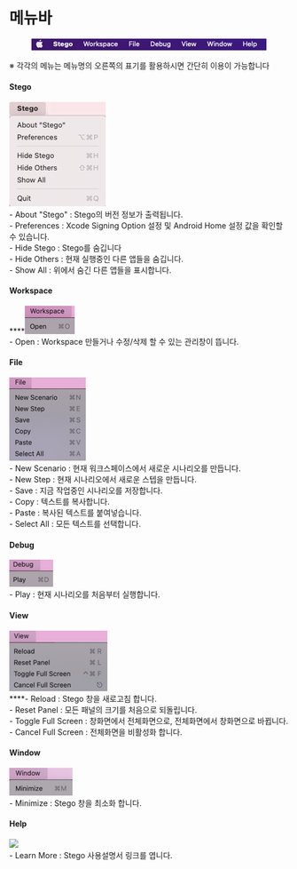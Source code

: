 # 메뉴바

<figure><img src="../.gitbook/assets/titlex2.png" alt=""><figcaption></figcaption></figure>

※ 각각의 메뉴는 메뉴명의 오른쪽의 표기를 활용하시면 간단히 이용이 가능합니다

#### **Stego**

![](<../.gitbook/assets/image (205).png>)\
\- About "Stego" : Stego의 버전 정보가 출력됩니다.\
\- Preferences : Xcode Signing Option 설정 및 Android Home 설정 값을 확인할 수 있습니다.\
\- Hide Stego : Stego를 숨깁니다                                                                                                                 \
\- Hide Others : 현재 실행중인 다른 앱들을 숨깁니다.                                                                                \
\- Show All : 위에서 숨긴 다른 앱들을 표시합니다.

#### **Workspace**

****![](<../.gitbook/assets/image (69).png>)\
\- Open : Workspace 만들거나 수정/삭제 할 수 있는 관리창이 뜹니다.

#### **File**

![](<../.gitbook/assets/image (149).png>)\
\- New Scenario : 현재 워크스페이스에서 새로운 시나리오를 만듭니다.\
\- New Step : 현재 시나리오에서 새로운 스텝을 만듭니다.\
\- Save : 지금 작업중인 시나리오를 저장합니다.\
\- Copy : 텍스트를 복사합니다.\
\- Paste : 복사된 텍스트를 붙여넣습니다.\
\- Select All : 모든 텍스트를 선택합니다.

#### **Debug**

![](<../.gitbook/assets/image (143).png>)\
\- Play : 현재 시나리오를 처음부터 실행합니다.

#### **View**

****<img src="../.gitbook/assets/image (26).png" alt="" data-size="original">****\
****- Reload : Stego 창을 새로고침 합니다.\
\- Reset Panel : 모든 패널의 크기를 처음으로 되돌립니다.\
\- Toggle Full Screen : 창화면에서 전체화면으로, 전체화면에서 창화면으로 바뀝니다.\
\- Cancel Full Screen : 전체화면을 비활성화 합니다.

#### **Window**

![](<../.gitbook/assets/image (224).png>)\
\- Minimize : Stego 창을 최소화 합니다.

#### Help

![](<../.gitbook/assets/스크린샷 2022-10-25 오후 3.14.32.png>)\
\- Learn More : Stego 사용설명서 링크를 엽니다.
